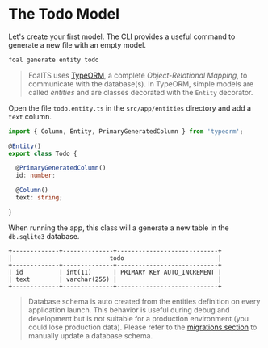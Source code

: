 # The Todo Model

Let's create your first model. The CLI provides a useful command to generate a new file with an empty model.

```sh
foal generate entity todo
```

> FoalTS uses [TypeORM](http://typeorm.io), a complete *Object-Relational Mapping*, to communicate with the database(s). In TypeORM, simple models are called *entities* and are classes decorated with the `Entity` decorator.

Open the file `todo.entity.ts` in the `src/app/entities` directory and add a `text` column.

```typescript
import { Column, Entity, PrimaryGeneratedColumn } from 'typeorm';

@Entity()
export class Todo {

  @PrimaryGeneratedColumn()
  id: number;

  @Column()
  text: string;

}

```

When running the app, this class will a generate a new table in the `db.sqlite3` database.

```
+-------------+--------------+----------------------------+
|                           todo                          |
+-------------+--------------+----------------------------+
| id          | int(11)      | PRIMARY KEY AUTO_INCREMENT |
| text        | varchar(255) |                            |
+-------------+--------------+----------------------------+
```

> Database schema is auto created from the entities definition on every application launch. This behavior is useful during debug and development but is not suitable for a production environment (you could lose production data). Please refer to the [migrations section](../../databases/generate-and-run-migrations.md) to manually update a database schema.